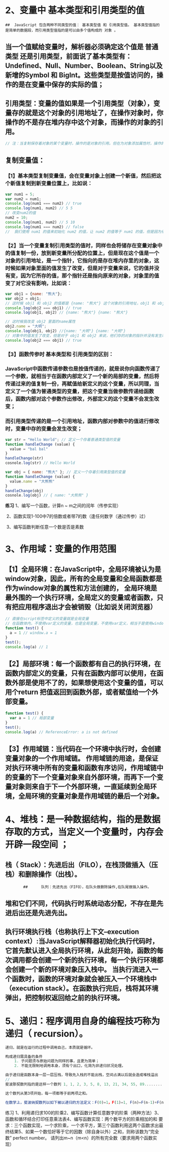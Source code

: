 # 2、变量中 基本类型和引用类型的值

	## 	JavaScript 包含两种不同类型的值： 基本类型值 和 引用类型值。 基本类型值指的是简单的数据段，而引用类型值指的是可以由多个值构成的 对象 。

## 	当一个值赋给变量时，解析器必须确定这个值是 普通类型 还是引用类型，前面说了基本类型有：Undefined、Null、Number、Boolean、String以及 新增的Symbol 和 BigInt。这些类型是按值访问的，操作的是在变量中保存的实际的值；

## 	引用类型：变量的值如果是一个引用类型（对象），变量存的就是这个对象的引用地址了，在操作对象时，你操作的不是存在堆内存中这个对象，而操作的对象的引用。

```javascript
// 注：当复制保存着对象的某个变量时，操作的是对象的引用。但在为对象添加属性时，操作的是实际的对象。
```

## 复制变量值：

### 【1】基本类型复制变量值，会在变量对象上创建一个新值，然后把这个新值复制到新变量位置上，比如说：

```javascript
var num1 = 5;
var num2 = num1;
console.log(num1 === num2) // true
console.log(num1, num2) // 5 5
// 改变num2的值
num2 = 10;
console.log(num1, num2) // 5 10
console.log(num1 === num2) // false
//  我们使用 num1 的值来初始化 num2 的值，让 num2 的值等于 num1 的值，但是因为他们上基本数据类型，所以他们的值是相互独立的，当我修改了 num2的值之后， num1的值不会改变，所以 这时候num1 和 num2 是不相等的
```

### 【2】当一个变量复制引用类型的值时，同样也会将储存在变量对象中的值复制一份，放到新变量所分配的位置上，但是现在这个值是一个对象的引用地址，是一个指针，它指向的是存在堆内存里的对象，这时候如果对象里面的值发生了改变，但是对于变量来说，它的值并没有变，因为它所存的值，那个指针还是指向原来的对象，对象里的值变了对它没有影响，比如说：

```javascript
var obj1 = {name: "熊大"};
var obj2 = obj1;
// 这时候 obj1 和 obj2 的值都是 {name: "熊大"} 这个对象的引用地址，obj1 和 obj2 这时候是相等的
console.log(obj2 === obj1) // true
console.log(obj1, obj2) // {name: "熊大"} {name: "熊大"}

// 这时候我改变 obj2 里面的name属性
obj2.name = "大明";
console.log(obj1, obj2) //{name: "大明"} {name: "大明"}
// 对象中的值发生了改变，但是对于 obj1 和 obj2 来说，他们存的对象的指针并没有发生改变，所以他们还是相等的
console.log(obj2 === obj1) // true
```

### 【3】函数传参时 基本类型和 引用类型的区别：

### 		JavaScript中函数传递参数也是按值传递的，就是说你向函数传递了一个参数，就相当于在函数内部定义了一个新的局部的变量，然后将传递过来的值复制一份，再赋值给新定义的这个变量，所以同理，当定义了一个值为普通类型的变量，把这个变量当做参数传递给函数后，函数内部对这个参数作出修改，外部定义的这个变量不会发生改变； 

### 	而引用类型传递的是一个引用地址，函数内部对参数中的值进行修改时，变量中存的变量会发生改变；

```javascript
var str = "Hello World"; // 定义一个存着普通类型值的变量
function handleChange (value) {
  value = "bal bal"
}
handleChange(str)
cosnole.log(str) // Hello World
```

```javascript
var obj = { name: "熊大" }; // 定义一个存着引用类型值的变量
function handleChange (value) {
  value.name = "大熊熊"
}
handleChange(obj)
cosnole.log(obj) // { name: "大熊熊" }
```

**练习**
    1、编写一个函数，计算n ~ m之间的闰年（传参实现）    

​	2、函数实现1-100中7的倍数或者带7的数（逢任何数字（通过传参）过）   

​	3、编写函数判断任意一个数是否是素数

# 3、作用域：变量的作用范围

## 【1】全局环境：在JavaScript中，全局环境被认为是window对象，因此，所有的全局变量和全局函数都是作为window对象的属性和方法创建的， 全局环境是最外围的一个执行环境，全局定义的变量或者函数，只有把应用程序退出才会被销毁（比如说关闭浏览器）

```javascript
// 直接在script标签中定义的变量就是全局变量
// 在函数体内，不使用var定义的变量，也是全局变量，不使用var定义，相当于是使用window定义的
function test() {
  a = 1 // window.a = 1
}
test();
console.log(a) // 1
```

## 【2】局部环境：每一个函数都有自己的执行环境，在函数内部定义的变量，只有在函数内部可以使用，在函数外部是使用不了的，如果想使用这个变量的值，可以用个return 把值返回到函数外部，或者赋值给一个外部变量。

```javascript
function test() {
  var a = 1 // 局部变量
}
test();
console.log(a) // ReferenceError: a is not defined 
```

## 【3】作用域链：当代码在一个环境中执行时，会创建变量对象的一个作用域链。 作用域链的用途，是保证对执行环境中所有的变量和函数有序访问，作用域链中的变量的下一个变量对象来自外部环境，而再下一个变量对象则来自于下一个外部环境，一直延续到全局环境，全局环境的变量对象是作用域链的最后一个对象。

# 4、堆栈：是一种数据结构，指的是数据存取的方式，当定义一个变量时，内存会开辟一段空间 ；

## 		栈（ Stack）：先进后出（FILO），在栈顶做插入（压栈）和删除操作（出栈）。

			## 		队列：先进先出（FIFO），在队头做删除操作,在队尾做插入操作。

## 		堆和它们不同，代码执行时系统动态分配，不存在是先进后出还是先进先出。

## 		执行环境执行栈（也称执行上下文–execution context）:当JavaScript解释器初始化执行代码时，它首先默认进入全局执行环境，从此刻开始，**函数的每次调用都会创建一个新的执行环境，每一个执行环境都会创建一个新的环境对象压入栈中**。     当执行流进入一个函数时，函数的环境对象就会被压入一个环境栈中（execution stack）。在函数执行完后，栈将其环境弹出，把控制权返回给之前的执行环境。

# 5、递归：程序调用自身的编程技巧称为递归（ recursion）。

```javascript
递归，就是在运行的过程中调用自己，本质就是循环。

构成递归需具备的条件
    1. 子问题须与原始问题为同样的事，且更为简单；
    2. 不能无限制地调用本身，须有个出口，化简为非递归状况处理。

由于递归是函数本身一层一层压栈，导致先入栈的不能出栈，空间占满以后就会造成堆栈溢出
// 
斐波那契数列指的是这样一个数列 1, 1, 2, 3, 5, 8, 13, 21, 34, 55, 89........

这个数列从第3项开始，每一项都等于前两项之和。

在数学上，斐波纳契数列以如下被以递归的方法定义：F(0)=1，F(1)=1, F(n)=F(n-1)+F(n-2)（n>2，n∈N*）
```





练习
1、利用递归求100的阶乘2、编写函数计算任意数字的阶乘（两种方法）3、函数和循环结合打印任意乘法表4、编写函数实现：两个数平方的阶乘相加的和     要求：三个函数实现，一个求阶乘，一个求平方，第三个函数利用这两个函数求出最终结果5、如果一个数恰好等于它的因数（除自身以外）之和，则称该数为“完全数” perfect number。     请列出m~n（m<n）的所有完全数（要求用两个函数实现）



